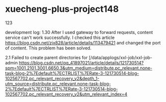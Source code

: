 # xuecheng-plus-project148
123

development log:
1.30
After I used gateway to forward requests, content service can't work successfully. I checked this article https://blog.csdn.net/zjx828/article/details/113479421 and changed the port of content. This problem has been solved.

2.1
Failed to create parent directories for [/data/applogs/xxl-job/xxl-job-admin
https://blog.csdn.net/qq_41897021/article/details/121730514?spm=1001.2101.3001.6650.3&utm_medium=distribute.pc_relevant.none-task-blog-2%7Edefault%7ECTRLIST%7ERate-3-121730514-blog-102567702.pc_relevant_recovery_v2&depth_1-utm_source=distribute.pc_relevant.none-task-blog-2%7Edefault%7ECTRLIST%7ERate-3-121730514-blog-102567702.pc_relevant_recovery_v2&utm_relevant_index=4
